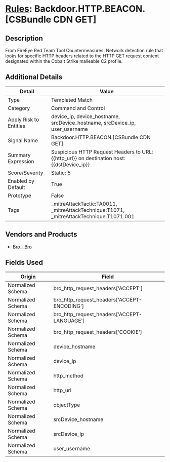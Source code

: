 # [Rules](README.md): Backdoor.HTTP.BEACON.[CSBundle CDN GET]

## Description
From FireEye Red Team Tool Countermeasures:
Network detection   rule that looks for specific HTTP headers related to the HTTP GET request   content designated within the Cobalt Strike malleable C2 profile.

## Additional Details
|Detail|Value|
|----|----|
|Type|Templated Match|
|Category|Command and Control|
|Apply Risk to Entities|device_ip, device_hostname, srcDevice_hostname, srcDevice_ip, user_username|
|Signal Name|Backdoor.HTTP.BEACON.[CSBundle CDN GET]|
|Summary Expression|Suspicious HTTP Request Headers to URL: {{http_url}} on destination host: {{dstDevice_ip}}|
|Score/Severity|Static: 5|
|Enabled by Default|True|
|Prototype|False|
|Tags|_mitreAttackTactic:TA0011, _mitreAttackTechnique:T1071, _mitreAttackTechnique:T1071.001|
## Vendors and Products
- [Bro - Bro](../products/37C866BF-72E1-470A-9072-EDB908F56951.md)


## Fields Used

|Origin|Field|
|----|----|
|Normalized Schema|bro_http_request_headers['ACCEPT']|
|Normalized Schema|bro_http_request_headers['ACCEPT-ENCODING']|
|Normalized Schema|bro_http_request_headers['ACCEPT-LANGUAGE']|
|Normalized Schema|bro_http_request_headers['COOKIE']|
|Normalized Schema|device_hostname|
|Normalized Schema|device_ip|
|Normalized Schema|http_method|
|Normalized Schema|http_url|
|Normalized Schema|objectType|
|Normalized Schema|srcDevice_hostname|
|Normalized Schema|srcDevice_ip|
|Normalized Schema|user_username|


